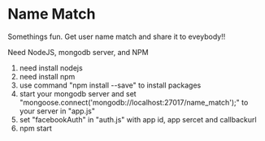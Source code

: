 # Name Match
Somethings fun. Get user name match and share it to eveybody!!

Need NodeJS, mongodb server, and NPM
1. need install nodejs
2. need install npm
3. use command "npm install --save" to install packages
4. start your mongodb server and set "mongoose.connect('mongodb://localhost:27017/name_match');" to your server in "app.js"
5. set "facebookAuth" in "auth.js" with app id, app sercet and callbackurl
6. npm start
